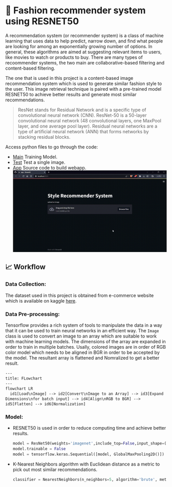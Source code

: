# 🥼 Fashion recommender system using RESNET50
A recommendation system (or recommender system) is a class of machine learning that uses data to help predict, narrow down, and find what people are looking for among an exponentially growing number of options. In general, these algorithms are aimed at suggesting relevant items to users, like movies to watch or products to buy. There are many types of recoommender systems, the two main are collaborative-based filtering and content-based filtering.

The one that is used in this project is a content-based image recommendation system which is used to generate similar fashion style to the user. This image retrieval technique is paired with a pre-trained model RESNET50 to achieve better results and generate most similar recommendations.

> ResNet stands for Residual Network and is a specific type of convolutional neural network (CNN). ResNet-50 is a 50-layer convolutional neural network (48 convolutional layers, one MaxPool layer, and one average pool layer). Residual neural networks are a type of artificial neural network (ANN) that forms networks by stacking residual blocks.

Access python files to go through the code:
- [Main](main.py) Training Model.
- [Test](test.py) Test a single image.
- [App](app.py) Source code to build webapp.
![gif](video.gif)

## 📈 Workflow

### Data Collection:
The dataset used in this project is obtained from e-commerce website which is available on kaggle [here](https://www.kaggle.com/datasets/paramaggarwal/fashion-product-images-dataset).

### Data Pre-processing:
Tensorflow provides a rich system of tools to manipulate the data in a way that it can be used to train neural networks in an efficient way. The `Image` class is used to convert an image to an array which are suitable to work with machine learning models. The dimensions of the array are expanded in order to train in multiple batches. Usally, colored images are in order of RGB color model which needs to be aligned in BGR in order to be accepted by the model. The resultant array is flattened and Nomralized to get a better result.
```mermaid
---
title: FLowchart
---
flowchart LR
  id1[Load\nImage] --> id2[Convert\nImage to an Array] --> id3[Expand Dimensions\nfor batch input] --> id4[Align\nRGB to BGR] --> id5[Flatten] --> id6[Normalization]
```

### Model:
- RESNET50 is used in order to reduce computing time and achieve better results.
    ```python
    model = ResNet50(weights='imagenet',include_top=False,input_shape=(224,224,3))
    model.trainable = False
    model = tensorflow.keras.Sequential([model, GlobalMaxPooling2D()])
    ```
- K-Nearest Neighbors algorithm with Euclidean distance as a metric to pick out most similar recommendations.
    ```python
    classifier = NearestNeighbors(n_neighbors=5, algorithm='brute', metric='euclidean')
    ```
